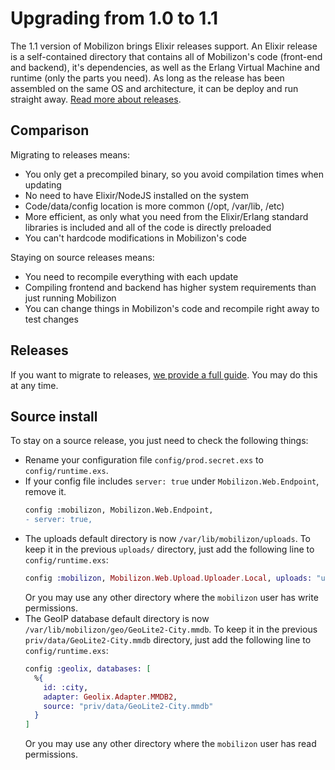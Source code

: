 # Upgrading from 1.0 to 1.1

The 1.1 version of Mobilizon brings Elixir releases support. An Elixir release is a self-contained directory that contains all of Mobilizon's code (front-end and backend), it's dependencies, as well as the Erlang Virtual Machine and runtime (only the parts you need). As long as the release has been assembled on the same OS and architecture, it can be deploy and run straight away. [Read more about releases](https://elixir-lang.org/getting-started/mix-otp/config-and-releases.html#releases).

## Comparison
Migrating to releases means:
* You only get a precompiled binary, so you avoid compilation times when updating
* No need to have Elixir/NodeJS installed on the system
* Code/data/config location is more common (/opt, /var/lib, /etc)
* More efficient, as only what you need from the Elixir/Erlang standard libraries is included and all of the code is directly preloaded
* You can't hardcode modifications in Mobilizon's code

Staying on source releases means:
* You need to recompile everything with each update
* Compiling frontend and backend has higher system requirements than just running Mobilizon
* You can change things in Mobilizon's code and recompile right away to test changes

## Releases
If you want to migrate to releases, [we provide a full guide](https://tcit.frama.io/documentation/administration/upgrading/source_to_release/). You may do this at any time.

## Source install
To stay on a source release, you just need to check the following things:
* Rename your configuration file `config/prod.secret.exs` to `config/runtime.exs`.
* If your config file includes `server: true` under `Mobilizon.Web.Endpoint`, remove it.
    ```diff
    config :mobilizon, Mobilizon.Web.Endpoint,
    - server: true,
    ```
* The uploads default directory is now `/var/lib/mobilizon/uploads`. To keep it in the previous `uploads/` directory, just add the following line to `config/runtime.exs`:
  ```elixir
  config :mobilizon, Mobilizon.Web.Upload.Uploader.Local, uploads: "uploads"
  ```
  Or you may use any other directory where the `mobilizon` user has write permissions.
* The GeoIP database default directory is now `/var/lib/mobilizon/geo/GeoLite2-City.mmdb`. To keep it in the previous `priv/data/GeoLite2-City.mmdb` directory, just add the following line to `config/runtime.exs`:
  ```elixir
  config :geolix, databases: [
    %{
      id: :city,
      adapter: Geolix.Adapter.MMDB2,
      source: "priv/data/GeoLite2-City.mmdb"
    }
  ]
  ```
  Or you may use any other directory where the `mobilizon` user has read permissions.